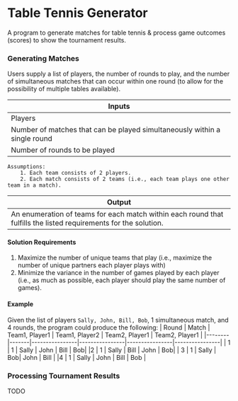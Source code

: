 

# Table Tennis Generator

A program to generate matches for table tennis & process game outcomes (scores) to show the tournament results.

### Generating Matches

Users supply a list of players, the number of rounds to play, and the number of simultaneous matches that can occur within one round (to allow for the possibility of multiple tables available). 

|     Inputs             |
|------------------------|
| Players   |
| Number of matches that can be played simultaneously within a single round |
| Number of rounds to be played  |

```
Assumptions: 
	1. Each team consists of 2 players.
	2. Each match consists of 2 teams (i.e., each team plays one other team in a match).
```

|     Output            |
|------------------------|
| An enumeration of teams for each match within each round that fulfills the listed requirements for the solution. |

#### Solution Requirements
1. Maximize the number of unique teams that play (i.e., maximize the number of unique partners each player plays with)
2. Minimize the variance in the number of games played by each player (i.e., as much as possible, each player should play the same number of games).

#### Example
Given the list of players ```Sally, John, Bill, Bob```, 1 simultaneous match, and 4 rounds, the program could produce the following:
|  Round | Match | Team1, Player1 | Team1, Player2 | Team2, Player1 | Team2, Player1 |
|--------|-------|----------------|----------------|----------------|----------------|
| 1 | 1 | Sally | John | Bill | Bob|
|2 | 1 | Sally | Bill | John | Bob|
| 3 | 1 | Sally | Bob| John | Bill |
|4 | 1 | Sally | John | Bill | Bob |

### Processing Tournament Results

TODO





